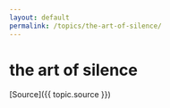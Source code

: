 ```yaml
---
layout: default
permalink: /topics/the-art-of-silence/
---
```




# the art of silence



[Source]({{ topic.source }})
